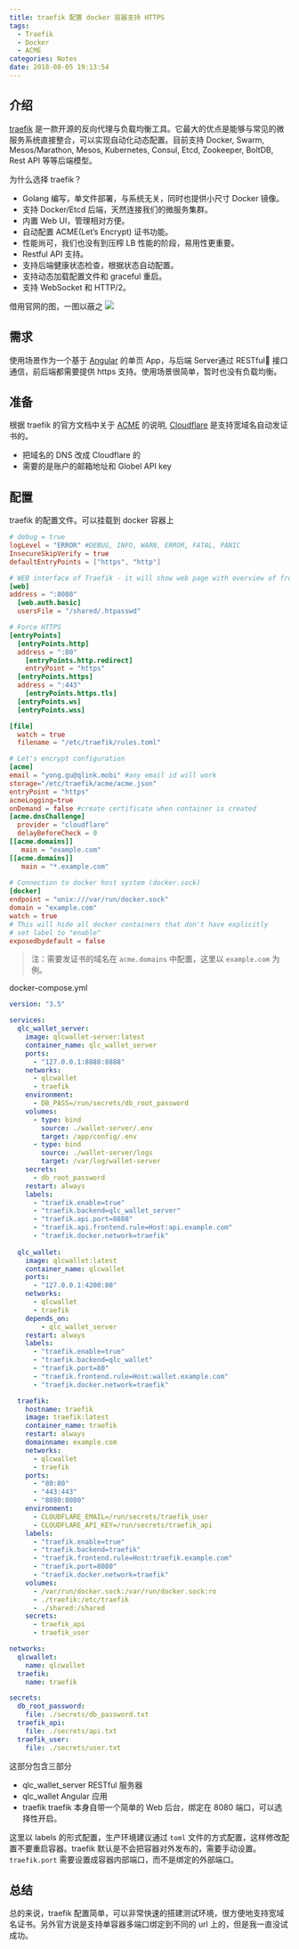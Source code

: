 ```yaml
---
title: traefik 配置 docker 容器支持 HTTPS
tags:
  - Traefik
  - Docker
  - ACME
categories: Notes
date: 2018-08-05 19:13:54
---
```



## 介绍

[traefik](https://traefik.io/) 是一款开源的反向代理与负载均衡工具。它最大的优点是能够与常见的微服务系统直接整合，可以实现自动化动态配置。目前支持 Docker, Swarm, Mesos/Marathon, Mesos, Kubernetes, Consul, Etcd, Zookeeper, BoltDB, Rest API 等等后端模型。

为什么选择 traefik？

- Golang 编写，单文件部署，与系统无关，同时也提供小尺寸 Docker 镜像。
- 支持 Docker/Etcd 后端，天然连接我们的微服务集群。
- 内置 Web UI，管理相对方便。
- 自动配置 ACME(Let’s Encrypt) 证书功能。
- 性能尚可，我们也没有到压榨 LB 性能的阶段，易用性更重要。
- Restful API 支持。
- 支持后端健康状态检查，根据状态自动配置。
- 支持动态加载配置文件和 graceful 重启。
- 支持 WebSocket 和 HTTP/2。

借用官网的图，一图以蔽之
![](/uploads/traefik_architecture.png)

<escape><!-- more --></escape>
## 需求

使用场景作为一个基于 [Angular](https://angular.io/) 的单页 App，与后端 Server通过 RESTful 接口通信，前后端都需要提供 https 支持。使用场景很简单，暂时也没有负载均衡。

## 准备

根据 traefik 的官方文档中关于 [ACME](https://docs.traefik.io/configuration/acme/) 的说明, [Cloudflare](https://www.cloudflare.com/) 是支持宽域名自动发证书的。

- 把域名的 DNS 改成 Cloudflare 的
- 需要的是账户的邮箱地址和 Globel API key

## 配置

traefik 的配置文件。可以挂载到 docker 容器上

```toml
# debug = true
logLevel = "ERROR" #DEBUG, INFO, WARN, ERROR, FATAL, PANIC
InsecureSkipVerify = true 
defaultEntryPoints = ["https", "http"]

# WEB interface of Traefik - it will show web page with overview of frontend and backend configurations 
[web]
address = ":8080"
  [web.auth.basic]
  usersFile = "/shared/.htpasswd"

# Force HTTPS
[entryPoints]
  [entryPoints.http]
  address = ":80"
    [entryPoints.http.redirect]
    entryPoint = "https"
  [entryPoints.https]
  address = ":443"
    [entryPoints.https.tls]
  [entryPoints.ws]
  [entryPoints.wss]

[file]
  watch = true
  filename = "/etc/traefik/rules.toml"

# Let's encrypt configuration
[acme]
email = "yong.gu@qlink.mobi" #any email id will work
storage="/etc/traefik/acme/acme.json"
entryPoint = "https"
acmeLogging=true 
onDemand = false #create certificate when container is created
[acme.dnsChallenge]
  provider = "cloudflare"
  delayBeforeCheck = 0
[[acme.domains]]
   main = "example.com"
[[acme.domains]]
   main = "*.example.com"
   
# Connection to docker host system (docker.sock)
[docker]
endpoint = "unix:///var/run/docker.sock"
domain = "example.com"
watch = true
# This will hide all docker containers that don't have explicitly  
# set label to "enable"
exposedbydefault = false
```
> 注：需要发证书的域名在 `acme.domains` 中配置，这里以 `example.com` 为例。

docker-compose.yml
```yml
version: "3.5"

services:
  qlc_wallet_server:
    image: qlcwallet-server:latest
    container_name: qlc_wallet_server
    ports:
      - "127.0.0.1:8888:8888"
    networks:
      - qlcwallet
      - traefik
    environment:
      - DB_PASS=/run/secrets/db_root_password
    volumes:
      - type: bind
        source: ./wallet-server/.env
        target: /app/config/.env
      - type: bind
        source: ./wallet-server/logs
        target: /var/log/wallet-server
    secrets:
      - db_root_password
    restart: always
    labels:
      - "traefik.enable=true"
      - "traefik.backend=qlc_wallet_server"
      - "traefik.api.port=8888"
      - "traefik.api.frontend.rule=Host:api.example.com" 
      - "traefik.docker.network=traefik"
  
  qlc_wallet:
    image: qlcwallet:latest
    container_name: qlcwallet
    ports:
      - "127.0.0.1:4200:80"
    networks:
      - qlcwallet
      - traefik
    depends_on: 
        - qlc_wallet_server
    restart: always
    labels:
      - "traefik.enable=true"
      - "traefik.backend=qlc_wallet"
      - "traefik.port=80"
      - "traefik.frontend.rule=Host:wallet.example.com"  
      - "traefik.docker.network=traefik"

  traefik:
    hostname: traefik
    image: traefik:latest
    container_name: traefik
    restart: always
    domainname: example.com
    networks:
      - qlcwallet
      - traefik
    ports:
      - "80:80"
      - "443:443"
      - "8080:8080"
    environment:
      - CLOUDFLARE_EMAIL=/run/secrets/traefik_user
      - CLOUDFLARE_API_KEY=/run/secrets/traefik_api
    labels:
      - "traefik.enable=true"
      - "traefik.backend=traefik"
      - "traefik.frontend.rule=Host:traefik.example.com"  
      - "traefik.port=8080"
      - "traefik.docker.network=traefik"
    volumes:
      - /var/run/docker.sock:/var/run/docker.sock:ro
      - ./traefik:/etc/traefik
      - ./shared:/shared
    secrets:
      - traefik_api
      - traefik_user

networks:
  qlcwallet:
    name: qlcwallet
  traefik:
    name: traefik

secrets:
  db_root_password:
    file: ./secrets/db_password.txt
  traefik_api:
    file: ./secrets/api.txt
  traefik_user:
    file: ./secrets/user.txt
```

这部分包含三部分
- qlc_wallet_server RESTful 服务器
- qlc_wallet Angular 应用
- traefik traefik 本身自带一个简单的 Web 后台，绑定在 8080 端口，可以选择性开启。

这里以 labels 的形式配置，生产环境建议通过 `toml` 文件的方式配置，这样修改配置不要重启容器。traefik 默认是不会把容器对外发布的，需要手动设置。`traefik.port` 需要设置成容器内部端口，而不是绑定的外部端口。 

## 总结

总的来说，traefik 配置简单，可以非常快速的搭建测试环境，很方便地支持宽域名证书。另外官方说是支持单容器多端口绑定到不同的 url 上的，但是我一直没试成功。